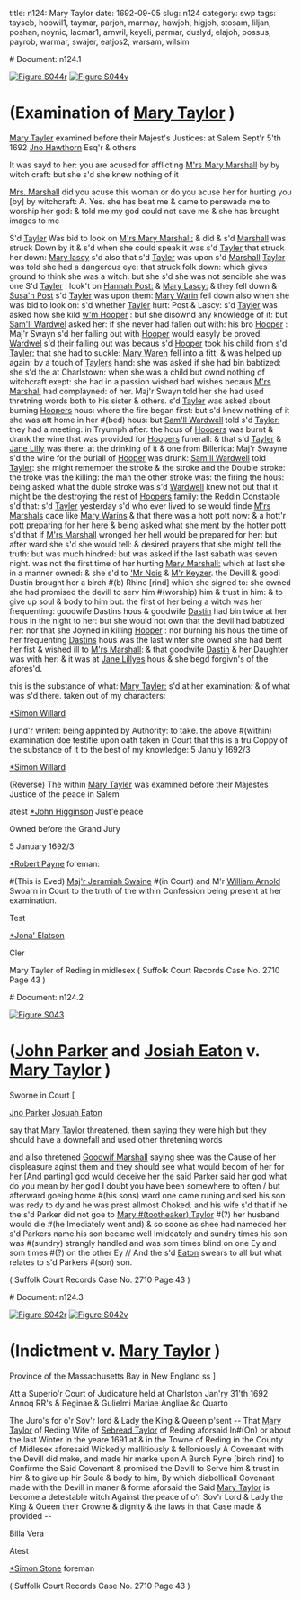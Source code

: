 title: n124: Mary Taylor
date: 1692-09-05
slug: n124
category: swp
tags: tayseb, hoowil1, taymar, parjoh, marmay, hawjoh, higjoh, stosam, liljan, poshan, noynic, lacmar1, arnwil, keyeli, parmar, duslyd, elajoh, possus, payrob, warmar, swajer, eatjos2, warsam, wilsim


<div markdown class="doc" id="n124.1"># Document: n124.1

[![Figure S044r](archives/Suffolk/small/S044A.jpg)](archives/Suffolk/large/S044A.jpg)
[![Figure S044v](archives/Suffolk/small/S044B.jpg)](archives/Suffolk/large/S044B.jpg)

# (Examination of [Mary Taylor](/tag/taymar.html) )

 [Mary Tayler](/tag/taymar.html) examined before their Majest's Justices: at Salem Sept'r 5'th 1692  [Jno Hawthorn](/tag/hawjoh.html) Esq'r & others

It was sayd to her: you are acused for afflicting [M'rs Mary Marshall](/tag/marmay.html) by by witch craft: but she s'd she knew nothing of it

[Mrs. Marshall](/tag/marmay.html) did you acuse this woman or do you acuse her for hurting you [by] by witchcraft: A. Yes. she has beat me & came to perswade me to worship her god: & told me my god could not save me & she has brought images to me

S'd [Tayler](/tag/taymar.html) Was bid to look on [M'rs Mary Marshall:](/tag/marmay.html) & did & s'd [Marshall](/tag/marmay.html) was struck Down by it & s'd when she could speak it was s'd [Tayler](/tag/taymar.html) that struck her down: [Mary lascy](/tag/lacmar1.html) s'd also that s'd [Tayler](/tag/taymar.html) was upon s'd [Marshall](/tag/marmay.html) [Tayler](/tag/taymar.html) was told she had a dangerous eye: that struck folk down: which gives ground to think she was a witch: but she s'd she was not sencible she was one S'd [Tayler](/tag/taymar.html) : look't on [Hannah Post:](/tag/poshan.html) & [Mary Lascy:](/tag/lacmar1.html) & they fell down & [Susa'n Post](/tag/possus.html) s'd [Tayler](/tag/taymar.html) was upon them: [Mary Warin](/tag/warmar.html) fell down also when she was bid to look on: s'd whether [Tayler](/tag/taymar.html) hurt: Post & Lascy: s'd [Tayler](/tag/taymar.html) was asked how she kild [w'm Hooper](/tag/hoowil1.html) : but she disownd any knowledge of it: but [Sam'll Wardwel](/tag/warsam.html) asked her: if she never had fallen out with: his bro [Hooper](/tag/hoowil1.html) : Maj'r Swayn s'd her falling out with [Hooper](/tag/hoowil1.html) would easyly be proved: [Wardwel](/tag/warsam.html) s'd their falling out was becaus s'd [Hooper](/tag/hoowil1.html) took his child from s'd [Tayler:](/tag/taymar.html) that she had to suckle: [Mary Waren](/tag/warmar.html) fell into a fitt: & was helped up again: by a touch of [Taylers](/tag/taymar.html) hand: she was asked if she had bin babtized: she s'd the at Charlstown: when she was a child but ownd nothing of witchcraft exept: she had in a passion wished bad wishes becaus [M'rs Marshall](/tag/marmay.html) had complayned: of her. Maj'r Swayn told her she had used thretning words both to his sister & others. s'd [Tayler](/tag/taymar.html) was asked about burning [Hoopers](/tag/hoowil1.html) hous: where the fire began first: but s'd knew nothing of it she was att home in her #(bed) hous: but [Sam'll Wardwell](/tag/warsam.html) told s'd [Tayler:](/tag/taymar.html) they had a meeting: in  Tryumph after: the hous of [Hoopers](/tag/hoowil1.html) was burnt & drank the wine that was provided for [Hoopers](/tag/hoowil1.html) funerall: & that s'd [Tayler](/tag/taymar.html) & [Jane Lilly](/tag/liljan.html) was there: at the drinking of it & one from Billerica: Maj'r Swayne s'd the wine for the buriall of [Hooper](/tag/hoowil1.html) was drunk: [Sam'll Wardwell](/tag/warsam.html) told [Tayler](/tag/taymar.html): she might remember the stroke & the stroke and the Double stroke: the troke was the killing: the man the other stroke was: the firing the hous: being asked what the duble stroke was s'd [Wardwell](/tag/warsam.html) knew not but that it might be the destroying the rest of [Hoopers](/tag/hoowil1.html) family: the Reddin Constable s'd that: s'd [Tayler](/tag/taymar.html) yesterday s'd who ever lived to se would finde [M'rs Marshals](/tag/marmay.html) cace like [Mary Warins](/tag/warmar.html) & that there was a hott pott now: & a hott'r pott preparing for her here & being asked what she ment by the hotter pott s'd that if [M'rs Marshall](/tag/marmay.html) wronged her hell would be prepared for her: but after ward she s'd she would tell: & desired prayers that she might tell the truth: but was much hindred: but was asked if the last sabath was seven night. was not the first time of her hurting [Mary Marshall:](/tag/marmay.html) which at last she in a manner owned: & she s'd to ['Mr Nois](/tag/noynic.html) & [M'r Keyzer](/tag/keyeli.html). the Devill & goodi Dustin brought her a birch #(b) Rhine [rind] which she signed to: she owned she had promised the devill to serv him #(worship) him & trust in him: & to give up soul & body to him but: the first of her being a witch was her frequenting: goodwife Dastins hous & goodwife [Dastin](/tag/duslyd.html) had bin twice at her hous in the night to her: but she would not own that the devil had babtized her: nor that she Joyned in killing [Hooper](/tag/hoowil1.html) : nor burning his hous the time of her frequenting [Dastins](/tag/duslyd.html) hous was the last winter she owned she had bent her fist & wished ill to [M'rs Marshall](/tag/marmay.html): & that goodwife [Dastin](/tag/duslyd.html) & her Daughter was with her: & it was at [Jane Lillyes](/tag/liljan.html) hous & she begd forgivn's of the afores'd.

this is the substance of what: [Mary Tayler:](/tag/taymar.html) s'd at her examination: & of what was s'd there. taken out of my characters:

[*Simon Willard](/tag/wilsim.html)

I und'r writen: being appinted by Authority: to take. the above #(within) examination doe testifie upon oath taken in Court that this is a tru Coppy of the substance of it to the best of my knowledge: 5 Janu'y 1692/3

[*Simon Willard](/tag/wilsim.html)

 

(Reverse) The within [Mary Tayler](/tag/taymar.html) was examined before their Majestes Justice of the peace in Salem

atest [*John Higginson](/tag/higjoh.html) Just'e peace

Owned before the Grand Jury 

5 January 1692/3

[*Robert Payne](/tag/payrob.html) foreman:

#(This is Eved) [Maj'r Jeramiah Swaine](/tag/swajer.html) #(in Court) and M'r [William Arnold](/tag/arnwil.html) Swoarn in Court to the truth of the within Confession being present at her examination.

Test 

[*Jona' Elatson](/tag/elajoh.html)

Cler 

Mary Tayler of Reding in midlesex ( Suffolk Court Records Case No. 2710 Page 43 )
</div><div markdown class="doc" id="n124.2"># Document: n124.2

[![Figure S043](archives/Suffolk/small/S043.jpg)](archives/Suffolk/large/S043.jpg)

# ([John Parker](/tag/parjoh.html) and [Josiah Eaton](/tag/eatjos2.html) v. [Mary Taylor](/tag/taymar.html) )

Sworne in Court [

[Jno Parker](/tag/parjoh.html)  [Josuah Eaton](/tag/eatjos2.html)

say that [Mary Taylor](/tag/taymar.html) threatened. them saying they were high but they should have a downefall and used other thretening words

and allso thretened [Goodwif Marshall](/tag/marmay.html) saying shee was the Cause of her displeasure aginst them and they should see what would becom of her for her [And parting] god would deceive her the said [Parker](/tag/parmar.html) said her god what do you mean by her god I doubt you have been somewhere to often / but afterward goeing home #(his sons) ward one came runing and sed his son was redy to dy and he was prest allmost Choked. and his wife s'd that if he the s'd Parker did not goe to [Mary #(tootheaker) Taylor](/tag/taymar.html) #(?) her husband would die #(he Imediately went and) & so soone as shee had nameded her s'd Parkers name his son became well Imideately and sundry times his son was #(sundry) strangly handled and was som times blind on one Ey and som times #(?) on the other Ey // And the s'd [Eaton](/tag/eatjos2.html) swears to all but what relates to s'd Parkers #(son) son.

( Suffolk Court Records Case No. 2710 Page 43 )
</div><div markdown class="doc" id="n124.3"># Document: n124.3

[![Figure S042r](archives/Suffolk/small/S042A.jpg)](archives/Suffolk/large/S042A.jpg)
[![Figure S042v](archives/Suffolk/small/S042B.jpg)](archives/Suffolk/large/S042B.jpg)

# (Indictment v. [Mary Taylor](/tag/taymar.html) )

Province of the Massachusetts Bay in New England ss ]

Att a Superio'r Court of Judicature held at Charlston Jan'ry 31'th 1692 Annoq RR's & Reginae & Gulielmi Mariae Angliae &c Quarto

The Juro's for o'r Sov'r lord & Lady the King & Queen p'sent -- That [Mary Taylor](/tag/taymar.html) of Reding Wife of [Sebread Taylor](/tag/tayseb.html) of Reding aforsaid In#(On) or about the last Winter in the yeare 1691 at & in the Towne of Reding in the County of Midlesex aforesaid Wickedly mallitiously & felloniously A Covenant with the Devill did make, and made hir marke upon A Burch Ryne [birch rind] to Confirme the Said Covenant & promised the Devill to Serve him & trust in him & to give up hir Soule & body to him, By which diabollicall Covenant made with the Devill in maner & forme aforsaid the Said [Mary Taylor](/tag/taymar.html) is become a detestable witch Against the peace of o'r Sov'r Lord & Lady the King & Queen their Crowne & dignity & the laws in that Case made & provided --

Billa Vera 

Atest 

[*Simon Stone](/tag/stosam.html) foreman

( Suffolk Court Records Case No. 2710 Page 43 )
</div>